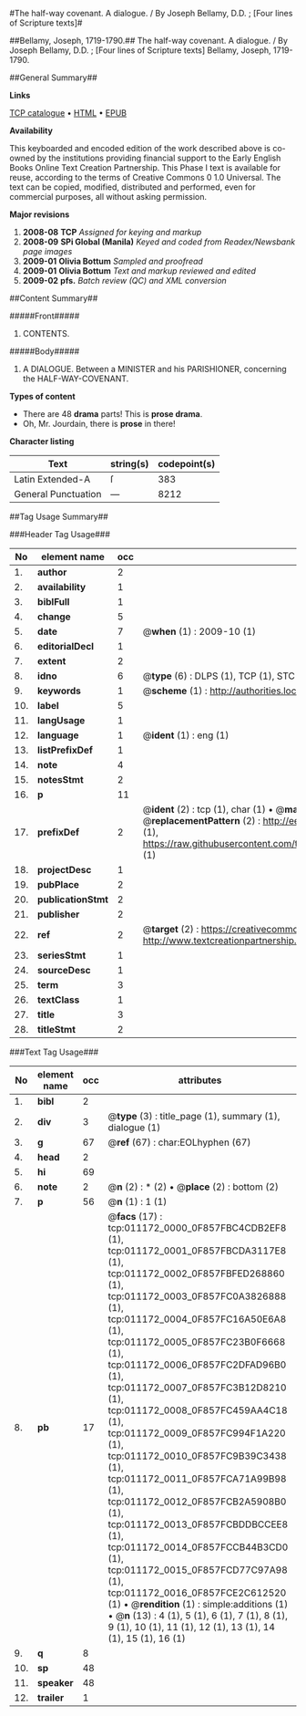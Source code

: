 #The half-way covenant. A dialogue. / By Joseph Bellamy, D.D. ; [Four lines of Scripture texts]#

##Bellamy, Joseph, 1719-1790.##
The half-way covenant. A dialogue. / By Joseph Bellamy, D.D. ; [Four lines of Scripture texts]
Bellamy, Joseph, 1719-1790.

##General Summary##

**Links**

[TCP catalogue](http://www.ota.ox.ac.uk/tcp/)  • 
[HTML](http://tei.it.ox.ac.uk/tcp/Texts-HTML/free/N08/N08739.html)  • 
[EPUB](http://tei.it.ox.ac.uk/tcp/Texts-EPUB/free/N08/N08739.epub)

**Availability**

This keyboarded and encoded edition of the
	       work described above is co-owned by the institutions
	       providing financial support to the Early English Books
	       Online Text Creation Partnership. This Phase I text is
	       available for reuse, according to the terms of Creative
	       Commons 0 1.0 Universal. The text can be copied,
	       modified, distributed and performed, even for
	       commercial purposes, all without asking permission.

**Major revisions**

1. __2008-08__ __TCP__ *Assigned for keying and markup*
1. __2008-09__ __SPi Global (Manila)__ *Keyed and coded from Readex/Newsbank page images*
1. __2009-01__ __Olivia Bottum__ *Sampled and proofread*
1. __2009-01__ __Olivia Bottum__ *Text and markup reviewed and edited*
1. __2009-02__ __pfs.__ *Batch review (QC) and XML conversion*

##Content Summary##

#####Front#####

1. CONTENTS.

#####Body#####

1. A DIALOGUE. Between a MINISTER and his PARISHIONER, concerning the HALF-WAY-COVENANT.

**Types of content**

  * There are 48 **drama** parts! This is **prose drama**.
  * Oh, Mr. Jourdain, there is **prose** in there!

**Character listing**


|Text|string(s)|codepoint(s)|
|---|---|---|
|Latin Extended-A|ſ|383|
|General Punctuation|—|8212|

##Tag Usage Summary##

###Header Tag Usage###

|No|element name|occ|attributes|
|---|---|---|---|
|1.|__author__|2||
|2.|__availability__|1||
|3.|__biblFull__|1||
|4.|__change__|5||
|5.|__date__|7| @__when__ (1) : 2009-10 (1)|
|6.|__editorialDecl__|1||
|7.|__extent__|2||
|8.|__idno__|6| @__type__ (6) : DLPS (1), TCP (1), STC (1), NOTIS (1), IMAGE-SET (1), EVANS-CITATION (1)|
|9.|__keywords__|1| @__scheme__ (1) : http://authorities.loc.gov/ (1)|
|10.|__label__|5||
|11.|__langUsage__|1||
|12.|__language__|1| @__ident__ (1) : eng (1)|
|13.|__listPrefixDef__|1||
|14.|__note__|4||
|15.|__notesStmt__|2||
|16.|__p__|11||
|17.|__prefixDef__|2| @__ident__ (2) : tcp (1), char (1)  •  @__matchPattern__ (2) : ([0-9\-]+):([0-9IVX]+) (1), (.+) (1)  •  @__replacementPattern__ (2) : http://eebo.chadwyck.com/downloadtiff?vid=$1&page=$2 (1), https://raw.githubusercontent.com/textcreationpartnership/Texts/master/tcpchars.xml#$1 (1)|
|18.|__projectDesc__|1||
|19.|__pubPlace__|2||
|20.|__publicationStmt__|2||
|21.|__publisher__|2||
|22.|__ref__|2| @__target__ (2) : https://creativecommons.org/publicdomain/zero/1.0/ (1), http://www.textcreationpartnership.org/docs/. (1)|
|23.|__seriesStmt__|1||
|24.|__sourceDesc__|1||
|25.|__term__|3||
|26.|__textClass__|1||
|27.|__title__|3||
|28.|__titleStmt__|2||


###Text Tag Usage###

|No|element name|occ|attributes|
|---|---|---|---|
|1.|__bibl__|2||
|2.|__div__|3| @__type__ (3) : title_page (1), summary (1), dialogue (1)|
|3.|__g__|67| @__ref__ (67) : char:EOLhyphen (67)|
|4.|__head__|2||
|5.|__hi__|69||
|6.|__note__|2| @__n__ (2) : * (2)  •  @__place__ (2) : bottom (2)|
|7.|__p__|56| @__n__ (1) : 1 (1)|
|8.|__pb__|17| @__facs__ (17) : tcp:011172_0000_0F857FBC4CDB2EF8 (1), tcp:011172_0001_0F857FBCDA3117E8 (1), tcp:011172_0002_0F857FBFED268860 (1), tcp:011172_0003_0F857FC0A3826888 (1), tcp:011172_0004_0F857FC16A50E6A8 (1), tcp:011172_0005_0F857FC23B0F6668 (1), tcp:011172_0006_0F857FC2DFAD96B0 (1), tcp:011172_0007_0F857FC3B12D8210 (1), tcp:011172_0008_0F857FC459AA4C18 (1), tcp:011172_0009_0F857FC994F1A220 (1), tcp:011172_0010_0F857FC9B39C3438 (1), tcp:011172_0011_0F857FCA71A99B98 (1), tcp:011172_0012_0F857FCB2A5908B0 (1), tcp:011172_0013_0F857FCBDDBCCEE8 (1), tcp:011172_0014_0F857FCCB44B3CD0 (1), tcp:011172_0015_0F857FCD77C97A98 (1), tcp:011172_0016_0F857FCE2C612520 (1)  •  @__rendition__ (1) : simple:additions (1)  •  @__n__ (13) : 4 (1), 5 (1), 6 (1), 7 (1), 8 (1), 9 (1), 10 (1), 11 (1), 12 (1), 13 (1), 14 (1), 15 (1), 16 (1)|
|9.|__q__|8||
|10.|__sp__|48||
|11.|__speaker__|48||
|12.|__trailer__|1||
